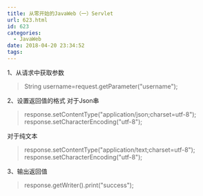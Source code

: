 ```yaml
---
title: 从零开始的JavaWeb（一）Servlet
url: 623.html
id: 623
categories:
  - JavaWeb
date: 2018-04-20 23:34:52
tags:
---
```


1、从请求中获取参数

>String username=request.getParameter("username");

2、设置返回值的格式 对于Json串

>response.setContentType("application/json;charset=utf-8");  
response.setCharacterEncoding("utf-8");

对于纯文本

>response.setContentType("application/text;charset=utf-8");  
response.setCharacterEncoding("utf-8");

3、输出返回值

>response.getWriter().print("success");